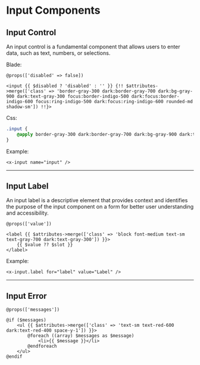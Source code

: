 # Input Components

## Input Control
An input control is a fundamental component that allows users to enter data, such as text, numbers, or selections.

Blade:
```blade
@props(['disabled' => false])

<input {{ $disabled ? 'disabled' : '' }} {!! $attributes->merge(['class' => 'border-gray-300 dark:border-gray-700 dark:bg-gray-900 dark:text-gray-300 focus:border-indigo-500 dark:focus:border-indigo-600 focus:ring-indigo-500 dark:focus:ring-indigo-600 rounded-md shadow-sm']) !!}>
```

Css:
```css
.input {
    @apply border-gray-300 dark:border-gray-700 dark:bg-gray-900 dark:text-gray-300 focus:border-indigo-500 dark:focus:border-indigo-600 focus:ring-indigo-500 dark:focus:ring-indigo-600 rounded-md shadow-sm;
}
```

Example:
```blade
<x-input name="input" />
```

---

## Input Label
An input label is a descriptive element that provides context and identifies the purpose of the input component on a form for better user understanding and accessibility.

```blade
@props(['value'])

<label {{ $attributes->merge(['class' => 'block font-medium text-sm text-gray-700 dark:text-gray-300']) }}>
    {{ $value ?? $slot }}
</label>
```
Example:
```blade
<x-input.label for="label" value="Label" />
```
---

## Input Error
```blade
@props(['messages'])

@if ($messages)
    <ul {{ $attributes->merge(['class' => 'text-sm text-red-600 dark:text-red-400 space-y-1']) }}>
        @foreach ((array) $messages as $message)
            <li>{{ $message }}</li>
        @endforeach
    </ul>
@endif
```

